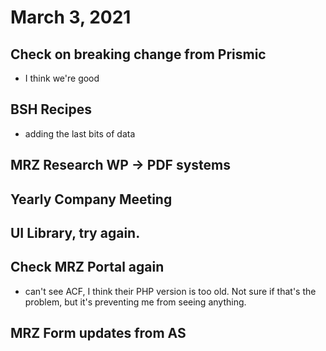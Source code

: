 # March 3, 2021

## Check on breaking change from Prismic
- I think we're good

## BSH Recipes
- adding the last bits of data

## MRZ Research WP -> PDF systems

## Yearly Company Meeting

## UI Library, try again.

## Check MRZ Portal again
- can't see ACF, I think their PHP version is too old. Not sure if that's the problem, but it's preventing me from seeing anything. 

## MRZ Form updates from AS